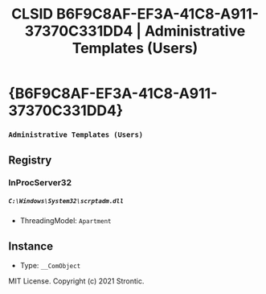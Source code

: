 ﻿---
title: "CLSID B6F9C8AF-EF3A-41C8-A911-37370C331DD4 | Administrative Templates (Users)"
excerpt: What is COM-Object CLSID B6F9C8AF-EF3A-41C8-A911-37370C331DD4?
---

# {B6F9C8AF-EF3A-41C8-A911-37370C331DD4}

### `Administrative Templates (Users)`

## Registry


### InProcServer32

##### `C:\Windows\System32\scrptadm.dll`
* ThreadingModel: `Apartment`

## Instance

* Type: `__ComObject`

MIT License. Copyright (c) 2021 Strontic.


